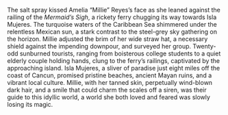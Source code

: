 The salt spray kissed Amelia “Millie” Reyes’s face as she leaned against the railing of the *Mermaid’s Sigh*, a rickety ferry chugging its way towards Isla Mujeres. The turquoise waters of the Caribbean Sea shimmered under the relentless Mexican sun, a stark contrast to the steel-grey sky gathering on the horizon. Millie adjusted the brim of her wide straw hat, a necessary shield against the impending downpour, and surveyed her group. Twenty-odd sunburned tourists, ranging from boisterous college students to a quiet elderly couple holding hands, clung to the ferry’s railings, captivated by the approaching island. Isla Mujeres, a sliver of paradise just eight miles off the coast of Cancun, promised pristine beaches, ancient Mayan ruins, and a vibrant local culture.  Millie, with her tanned skin, perpetually wind-blown dark hair, and a smile that could charm the scales off a siren, was their guide to this idyllic world, a world she both loved and feared was slowly losing its magic.
